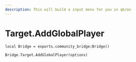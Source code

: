 ```yaml
---
description: This will build a input menu for you in qb/ox
---
```


# Target.AddGlobalPlayer

```
local Bridge = exports.community_bridge:Bridge()

Bridge.Target.AddGlobalPlayer(options)

```
